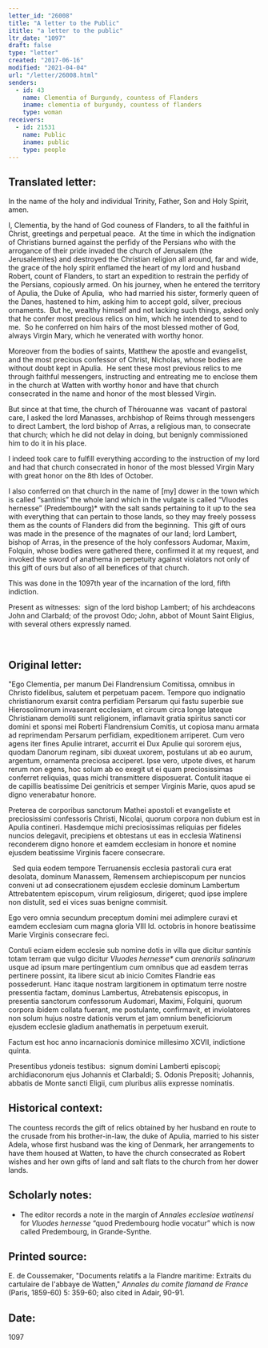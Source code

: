 ```yaml
---
letter_id: "26008"
title: "A letter to the Public"
ititle: "a letter to the public"
ltr_date: "1097"
draft: false
type: "letter"
created: "2017-06-16"
modified: "2021-04-04"
url: "/letter/26008.html"
senders:
  - id: 43
    name: Clementia of Burgundy, countess of Flanders
    iname: clementia of burgundy, countess of flanders
    type: woman
receivers:
  - id: 21531
    name: Public
    iname: public
    type: people
---
```

<h2> Translated letter:</h2><p>In the name of the hoIy and individual Trinity, Father, Son and Holy Spirit, amen.</p><p>I, Clementia, by the hand of God couness of Flanders, to all the faithful in Christ, greetings and perpetual peace.&nbsp; At the time in which the indignation of Christians burned against the perfidy of the Persians who with the arrogance of their pride invaded the church of Jerusalem (the Jerusalemites) and destroyed the Christian religion all around, far and wide, the grace of the holy spirit enflamed the heart of my lord and husband Robert, count of Flanders, to start an expedition to restrain the perfidy of the Persians, copiously armed. On his journey, when he entered the territory of Apulia, the Duke of Apulia,&nbsp; who had married his sister, formerly queen of the Danes, hastened to him, asking him to accept gold, silver, precious ornaments.&nbsp; But he, wealthy himself and not lacking such things, asked only that he confer most precious relics on him, which he intended to send to me.&nbsp; So he conferred on him hairs of the most blessed mother of God, always Virgin Mary, which he venerated with worthy honor.</p><p>Moreover from the bodies of saints, Matthew the apostle and evangelist, and the most precious confessor of Christ, Nicholas, whose bodies are without doubt kept in Apulia.&nbsp; He sent these most previous relics to me through faithful messengers, instructing and entreating me to enclose them in the church at Watten with worthy honor and have that church consecrated in the name and honor of the most blessed Virgin.</p><p>But since at that time, the church of Thérouanne was&nbsp; vacant of pastoral care, I asked the lord Manasses, archbishop of Reims through messengers to direct Lambert, the lord bishop of Arras, a religious man, to consecrate that church; which he did not delay in doing, but benignly commissioned him to do it in his place.</p><p>I indeed took care to fulfill everything according to the instruction of my lord and had that church consecrated in honor of the most blessed Virgin Mary with great honor on the 8th Ides of October.</p><p>I also conferred on that church in the name of [my] dower in the town which is called “santinis” the whole land which in the vulgate is called “Vluodes hernesse” (Predembourg)* with the salt sands pertaining to it up to the sea with everything that can pertain to those lands, so they may freely possess them as the counts of Flanders did from the beginning.&nbsp; This gift of ours was made in the presence of the magnates of our land; lord Lambert, bishop of Arras, in the presence of the holy confessors Audomar, Maxim, Folquin, whose bodies were gathered there, confirmed it at my request, and invoked the sword of anathema in perpetuity against violators not only of this gift of ours but also of all benefices of that church.</p><p>This was done in the 1097th year of the incarnation of the lord, fifth indiction.</p><p>Present as witnesses:&nbsp; sign of the lord bishop Lambert; of his archdeacons John and Clarbald; of the provost Odo; John, abbot of Mount Saint Eligius, with several others expressly named.</p><p>&nbsp;</p><h2 class="mt-4"> Original letter:</h2><p>"Ego Clementia, per manum Dei Flandrensium Comitissa, omnibus in Christo fidelibus, salutem et perpetuam pacem. Tempore quo indignatio christianorum exarsit contra perfidiam Persarum qui fastu superbie sue Hierosolimorum invaserant ecclesiam, et circum circa Ionge lateque Christianam demoliti sunt religionem, inflamavit gratia spiritus sancti cor domini et sponsi mei Roberti Flandrensium Comitis, ut copiosa manu armata ad reprimendam Persarum perfidiam, expeditionem arriperet. Cum vero agens iter fines Apulie intraret, accurrit ei Dux Apulie qui sororem ejus, quodam Danorum reginam, sibi duxeat uxorem, postulans ut ab eo aurum, argentum, ornamenta preciosa acciperet. Ipse vero, utpote dives, et harum rerum non egens, hoc solum ab eo exegit ut ei quam preciosissimas conferret reliquias, quas michi transmittere disposuerat. Contulit itaque ei de capillis beatissime Dei genitricis et semper Virginis Marie, quos apud se digno venerabatur honore.</p><p>Preterea de corporibus sanctorum Mathei apostoli et evangeliste et preciosissimi confessoris Christi, Nicolai, quorum corpora non dubium est in Apulia contineri. Hasdemque michi preciosissimas reliquias per fideles nuncios delegavit, precipiens et obtestans ut eas in ecclesia Watinensi reconderem digno honore et eamdem ecclesiam in honore et nomine ejusdem beatissime Virginis facere consecrare.</p><p>&nbsp; Sed quia eodem tempore Terruanensis ecclesia pastorali cura erat desolata, dominum Manassem, Remensem archiepiscopum per nuncios conveni ut ad consecrationem ejusdem ecclesie dominum Lambertum Attrebatentem episcopum, virum religiosum, dirigeret; quod ipse implere non distulit, sed ei vices suas benigne commisit.</p><p>Ego vero omnia secundum preceptum domini mei adimplere curavi et eamdem ecclesiam cum magna gloria VIII Id. octobris in honore beatissime Marie Virginis consecrare feci.</p><p>Contuli eciam eidem ecclesie sub nomine dotis in villa que dicitur <i>santinis </i>totam terram que vulgo dicitur <i>Vluodes hernesse*</i> cum <i>arenariis salinarum</i> usque ad ipsum mare pertingentium cum omnibus que ad easdem terras pertinere possint, ita libere sicut ab inicio Comites Flandrie eas possederunt. Hanc itaque nostram largitionem in optimatum terre nostre pressentia factam, dominus Lambertus, Atrebatensis episcopus, in presentia sanctorum confessorum Audomari, Maximi, Folquini, quorum corpora ibidem collata fuerant, me postulante, confirmavit, et inviolatores non solum hujus nostre dationis verum et jam omnium beneficiorum ejusdem ecclesie gladium anathematis in perpetuum exeruit.&nbsp;&nbsp;</p><p>Factum est hoc anno incarnacionis dominice millesimo XCVII, indictione quinta.</p><p>Presentibus ydoneis testibus:&nbsp; signum domini Lamberti episcopi; archidiaconorum ejus Johannis et Clarbaldi; S. Odonis Prepositi; Johannis, abbatis de Monte sancti Eligii, cum pluribus aliis expresse nominatis.</p><h2 class="mt-4"> Historical context:</h2><p>The countess records the gift of relics obtained by her husband en route to the crusade from his brother-in-law, the duke of Apulia, married to his sister Adela, whose first husband was the king of Denmark, her arrangements to have them housed at Watten, to have the church consecrated as Robert wishes and her own gifts of land and salt flats to the church from her dower lands.</p><h2 class="mt-4"> Scholarly notes:</h2><ul><li>The editor records a note in the margin of <i>Annales ecclesiae watinensi</i> for <i>Vluodes hernesse</i> “quod Predembourg hodie vocatur” which is now called Predembourg, in Grande-Synthe.&nbsp;</li></ul><h2 class="mt-4"> Printed source:</h2><p>E. de Coussemaker, "Documents relatifs a Ia Flandre maritime: Extraits du cartulaire de l'abbaye de Watten," <i>Annales du comite flamand de France</i> (Paris, 1859-60) 5: 359-60; also cited in Adair, 90-91.</p><h2 class="mt-4"> Date:</h2>1097